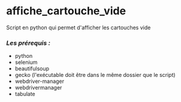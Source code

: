 # affiche_cartouche_vide
Script en python qui permet d'afficher les cartouches vide

### ***Les prérequis :***
- python
- selenium
- beautifulsoup
- gecko (l'exécutable doit être dans le même dossier que le script)
- webdriver-manager
- webdrivermanager
- tabulate
